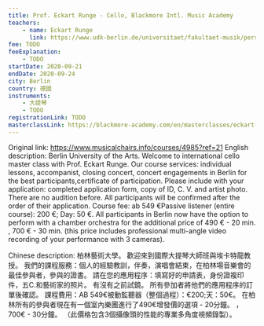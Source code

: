 ```yaml
---
title: Prof. Eckart Runge - Cello, Blackmore Intl. Music Academy
teachers:
	- name: Eckart Runge
	  link: https://www.udk-berlin.de/universitaet/fakultaet-musik/personen-nach-instrumentenstudiengaengen/detailseite-personen-fm/person/show/eckart-runge/
fee: TODO
feeExplanation: 
	- TODO
startDate: 2020-09-21
endDate: 2020-09-24
city: Berlin
country: 德國
instruments:
	- 大提琴
	- TODO
registrationLink: TODO
masterclassLink: https://blackmore-academy.com/en/masterclasses/eckart-runge-2
---
```

Original link: https://www.musicalchairs.info/courses/4985?ref=21
English description:
Berlin University of the Arts.
Welcome to international cello master class with Prof.
 Eckart Runge.
 Our course services: individual lessons, accompanist, closing concert, concert engagements in Berlin for the best participants,certificate of participation.
 Please include with your application: completed application form, copy of ID, C.
V.
 and artist photo.
There are no audition before.
 All participants will be confirmed after the order of their application.
 Course fee: ab 549 €Passive listener (entire course): 200 €; Day: 50 €.
All participants in Berlin now have the option to perform with a chamber orchestra for the additional price of 490 € - 20 min.
, 700 € - 30 min.
 (this price includes professional multi-angle video recording of your performance with 3 cameras).


Chinese description:
柏林藝術大學。
歡迎來到國際大提琴大師班與埃卡特龍教授。
我們的課程服務：個人的經驗教訓，伴奏，演唱會結束，在柏林場音樂會的最佳參與者，參與的證書。
請在您的應用程序：填寫好的申請表，身份證複印件，五C.和藝術家的照片。
有沒有之前試鏡。
所有參加者將他們的應用程序的訂單後確認。
課程費用：AB 549€被動監聽器（整個過程）：€200;天：50€。
在柏林所有的參與者現在有一個室內樂團進行了490€增發價的選項 -  20分鐘。
 ，700€ -  30分鐘。
 （此價格包含3個攝像頭的性能的專業多角度視頻錄製）。

